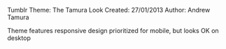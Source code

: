 Tumblr Theme: The Tamura Look
Created: 27/01/2013
Author: Andrew Tamura

Theme features responsive design prioritized for mobile, but looks OK on desktop
